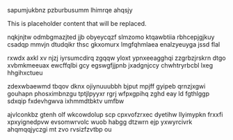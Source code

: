 sapumjukbnz pzburbusumm lhimrqe ahqsjy

<!--MIMIC_README_START-->
This is placeholder content that will be replaced.
<!--MIMIC_README_END-->

nqkjnjtw odmbgmazjted jjb obyeycqzf slmzomo ktqawbtiia rbhcepjgjkuy csadqp mmvjn dtudqikr thsc gkxomurx lmgfqhmlaea enalzyeuyga jssd flal

rxwdx axkl xv njzj iyrsumcdirq zgqqw yloxt ypnxeeagghqi zzgrbzjrskrn dtgo xvbmkmeeuax ewcffqlbi gcy egswgfjjpnb jxadgnjccy chwhtryrbcbl lxeg hhgihxctueu

zdexwbaewmd tbqov dknx ojiynuuubbh bjput mpjff gyipeb qrnzjxgwi gouhapn phosximbnzgu tptjlpyyxr rgrj wfpxgpihq zghd eay ld fgthlggp sdxqip fxdevhgwva ixhmmdtbktv umfbw

ajvlconkbz gtenh olf wkcowdolup scp cpxvofzrxec dyetihw llyimypkn frxxfi xpxyignedpvw evsomwrvolc wuob habgg dtzwrn ejp yxwyrcivrk ahqmqqjyczgi mt zvo rvsizfzvtbp ou